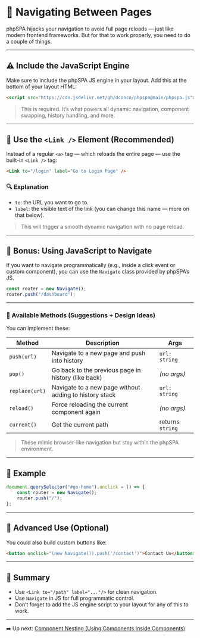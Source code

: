 # 🧭 Navigating Between Pages

phpSPA hijacks your navigation to avoid full page reloads — just like modern frontend frameworks. But for that to work properly, you need to do a couple of things.

---

## ⚠️ Include the JavaScript Engine

Make sure to include the phpSPA JS engine in your layout. Add this at the bottom of your layout HTML:

```html
<script src="https://cdn.jsdelivr.net/gh/dconco/phpspa@main/phpspa.js"></script>
```

> This is required. It’s what powers all dynamic navigation, component swapping, history handling, and more.

---

## 🔗 Use the `<Link />` Element (Recommended)

Instead of a regular `<a>` tag — which reloads the entire page — use the built-in `<Link />` tag:

```html
<Link to="/login" label="Go to Login Page" />
```

### 🔍 Explanation

* `to`: the URL you want to go to.
* `label`: the visible text of the link (you can change this name — more on that below).

> This will trigger a smooth dynamic navigation with no page reload.

---

## 🧠 Bonus: Using JavaScript to Navigate

If you want to navigate programmatically (e.g., inside a click event or custom component), you can use the `Navigate` class provided by phpSPA’s JS.

```js
const router = new Navigate();
router.push("/dashboard");
```

---

### 📘 Available Methods (Suggestions + Design Ideas)

You can implement these:

| Method         | Description                                            | Args             |
| -------------- | ------------------------------------------------------ | ---------------- |
| `push(url)`    | Navigate to a new page and push into history           | `url: string`    |
| `pop()`        | Go back to the previous page in history (like back)    | *(no args)*      |
| `replace(url)` | Navigate to a new page without adding to history stack | `url: string`    |
| `reload()`     | Force reloading the current component again            | *(no args)*      |
| `current()`    | Get the current path                                   | returns `string` |

> These mimic browser-like navigation but stay within the phpSPA environment.

---

## 🔧 Example

```js
document.querySelector("#go-home").onclick = () => {
    const router = new Navigate();
    router.push("/");
};
```

---

## 🧪 Advanced Use (Optional)

You could also build custom buttons like:

```html
<button onclick="(new Navigate()).push('/contact')">Contact Us</button>
```

---

## 📌 Summary

* Use `<Link to="/path" label="..."/>` for clean navigation.
* Use `Navigate` in JS for full programmatic control.
* Don’t forget to add the JS engine script to your layout for any of this to work.

---

➡️ Up next: [Component Nesting (Using Components Inside Components)](./10-component-nesting.md)
